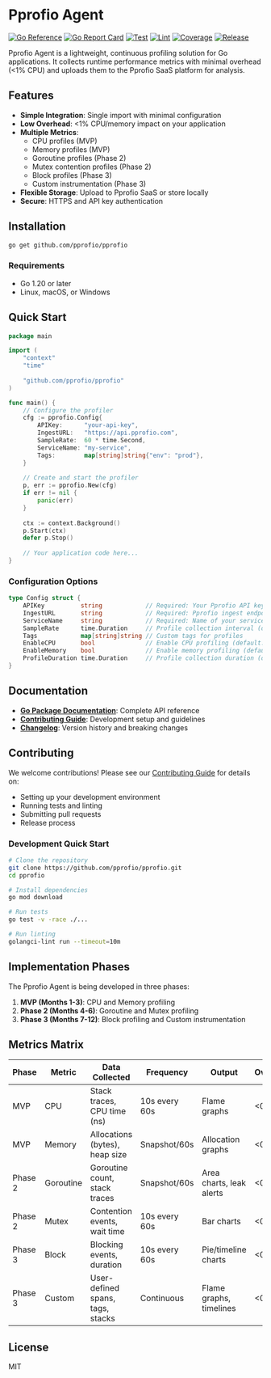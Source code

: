 # Pprofio Agent

[![Go Reference](https://pkg.go.dev/badge/github.com/pprofio/pprofio.svg)](https://pkg.go.dev/github.com/pprofio/pprofio)
[![Go Report Card](https://goreportcard.com/badge/github.com/pprofio/pprofio)](https://goreportcard.com/report/github.com/pprofio/pprofio)
[![Test](https://github.com/pprofio/pprofio/actions/workflows/test.yml/badge.svg)](https://github.com/pprofio/pprofio/actions/workflows/test.yml)
[![Lint](https://github.com/pprofio/pprofio/actions/workflows/lint.yml/badge.svg)](https://github.com/pprofio/pprofio/actions/workflows/lint.yml)
[![Coverage](https://codecov.io/gh/pprofio/pprofio/branch/main/graph/badge.svg)](https://codecov.io/gh/pprofio/pprofio)
[![Release](https://img.shields.io/github/v/release/pprofio/pprofio.svg)](https://github.com/pprofio/pprofio/releases)

Pprofio Agent is a lightweight, continuous profiling solution for Go applications. It collects runtime performance metrics with minimal overhead (<1% CPU) and uploads them to the Pprofio SaaS platform for analysis.

## Features

- **Simple Integration**: Single import with minimal configuration
- **Low Overhead**: <1% CPU/memory impact on your application
- **Multiple Metrics**: 
  - CPU profiles (MVP)
  - Memory profiles (MVP)
  - Goroutine profiles (Phase 2)
  - Mutex contention profiles (Phase 2)
  - Block profiles (Phase 3)
  - Custom instrumentation (Phase 3)
- **Flexible Storage**: Upload to Pprofio SaaS or store locally
- **Secure**: HTTPS and API key authentication

## Installation

```bash
go get github.com/pprofio/pprofio
```

### Requirements

- Go 1.20 or later
- Linux, macOS, or Windows

## Quick Start

```go
package main

import (
    "context"
    "time"
    
    "github.com/pprofio/pprofio"
)

func main() {
    // Configure the profiler
    cfg := pprofio.Config{
        APIKey:      "your-api-key",
        IngestURL:   "https://api.pprofio.com",
        SampleRate:  60 * time.Second,
        ServiceName: "my-service",
        Tags:        map[string]string{"env": "prod"},
    }
    
    // Create and start the profiler
    p, err := pprofio.New(cfg)
    if err != nil {
        panic(err)
    }
    
    ctx := context.Background()
    p.Start(ctx)
    defer p.Stop()
    
    // Your application code here...
}
```

### Configuration Options

```go
type Config struct {
    APIKey          string            // Required: Your Pprofio API key
    IngestURL       string            // Required: Pprofio ingest endpoint
    ServiceName     string            // Required: Name of your service
    SampleRate      time.Duration     // Profile collection interval (default: 60s)
    Tags            map[string]string // Custom tags for profiles
    EnableCPU       bool              // Enable CPU profiling (default: true)
    EnableMemory    bool              // Enable memory profiling (default: true)
    ProfileDuration time.Duration     // Profile collection duration (default: 10s)
}
```

## Documentation

- **[Go Package Documentation](https://pkg.go.dev/github.com/pprofio/pprofio)**: Complete API reference
- **[Contributing Guide](CONTRIBUTING.md)**: Development setup and guidelines
- **[Changelog](CHANGELOG.md)**: Version history and breaking changes

## Contributing

We welcome contributions! Please see our [Contributing Guide](CONTRIBUTING.md) for details on:

- Setting up your development environment
- Running tests and linting
- Submitting pull requests
- Release process

### Development Quick Start

```bash
# Clone the repository
git clone https://github.com/pprofio/pprofio.git
cd pprofio

# Install dependencies
go mod download

# Run tests
go test -v -race ./...

# Run linting
golangci-lint run --timeout=10m
```

## Implementation Phases

The Pprofio Agent is being developed in three phases:

1. **MVP (Months 1-3)**: CPU and Memory profiling
2. **Phase 2 (Months 4-6)**: Goroutine and Mutex profiling
3. **Phase 3 (Months 7-12)**: Block profiling and Custom instrumentation

## Metrics Matrix

| Phase | Metric       | Data Collected                     | Frequency       | Output                       | Overhead |
|-------|--------------|------------------------------------|-----------------|------------------------------|----------|
| MVP   | CPU          | Stack traces, CPU time (ns)        | 10s every 60s   | Flame graphs                 | <0.5%    |
| MVP   | Memory       | Allocations (bytes), heap size     | Snapshot/60s    | Allocation graphs            | <0.3%    |
| Phase 2 | Goroutine  | Goroutine count, stack traces      | Snapshot/60s    | Area charts, leak alerts     | <0.2%    |
| Phase 2 | Mutex      | Contention events, wait time       | 10s every 60s   | Bar charts                   | <0.2%    |
| Phase 3 | Block      | Blocking events, duration          | 10s every 60s   | Pie/timeline charts          | <0.2%    |
| Phase 3 | Custom       | User-defined spans, tags, stacks   | Continuous      | Flame graphs, timelines      | <0.1%    |

## License

MIT
